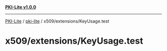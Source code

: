 [**PKI-Lite v1.0.0**](../../../../README.md)

---

[PKI-Lite](../../../../README.md) / [pki-lite](../../../README.md) / x509/extensions/KeyUsage.test

# x509/extensions/KeyUsage.test
